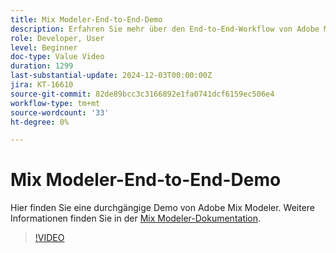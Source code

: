 ```yaml
---
title: Mix Modeler-End-to-End-Demo
description: Erfahren Sie mehr über den End-to-End-Workflow von Adobe Mix Modeler.
role: Developer, User
level: Beginner
doc-type: Value Video
duration: 1299
last-substantial-update: 2024-12-03T00:00:00Z
jira: KT-16610
source-git-commit: 82de89bcc3c3166892e1fa0741dcf6159ec506e4
workflow-type: tm+mt
source-wordcount: '33'
ht-degree: 0%

---
```



# Mix Modeler-End-to-End-Demo

Hier finden Sie eine durchgängige Demo von Adobe Mix Modeler. Weitere Informationen finden Sie in der [Mix Modeler-Dokumentation](https://experienceleague.adobe.com/en/docs/mix-modeler/using/overview).

>[!VIDEO](https://video.tv.adobe.com/v/3440794/?learn=on&enablevpops)
